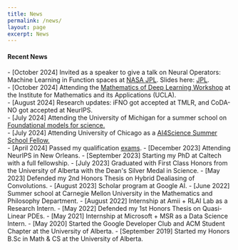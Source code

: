 ```yaml
---
title: News
permalink: /news/
layout: page
excerpt: News
---
```

<h4 class="posts-item-note">Recent News</h4>
- [October 2024] Invited as a speaker to give a talk on Neural Operators: Machine Learning in Function spaces at <a href = "https://ml.jpl.nasa.gov/index.html">NASA JPL</a>. Slides here: <a href="https://www.robertj1.com/assets/pdf/Neural_Operators_jpl.pdf">JPL</a>.<br>
- [October 2024] Attending the <a href = "https://www.ima.umn.edu/2024-2025/W10.25-29.24">Mathematics of Deep Learning Workshop</a> at the Institute for Mathematics and its Applications (UCLA).<br>
- [August 2024] Research updates: iFNO got accepted at TMLR, and CoDA-NO got accepted at NeurIPS.<br>
- [July 2024] Attending the University of Michigan for a summer school on <a href = "https://scifm.ai/summer_school.html">Foundational models for science.</a> <br>
- [July 2024] Attending University of Chicago as a <a href = "https://datascience.uchicago.edu/events/ai-science-summer-school-2024/">AI4Science Summer School Fellow.</a> <br>
- [April 2024] Passed my qualification <a href = "https://x.com/Robertljg/status/1800656342778253395">exams</a>.
- [December 2023] Attending NeurIPS in New Orleans.
- [September 2023] Starting my PhD at Caltech with a full fellowship.
- [July 2023] Graduated with First Class Honors from the University of Alberta with the Dean's Silver Medal in Science.
- [May 2023] Defended my 2nd Honors Thesis on Hybrid Dealiasing of Convolutions.
- [August 2023] Scholar program at Google AI.
- [June 2022] Summer school at Carnegie Mellon University in the Mathematics and Philosophy Department.
- [August 2022] Internship at Amii + RLAI Lab as a Research Intern.
- [May 2022] Defended my 1st Honors Thesis on Quasi-Linear PDEs.
- [May 2021] Internship at Microsoft + MSR as a Data Science Intern.
- [May 2020] Started the Google Developer Club and ACM Student Chapter at the University of Alberta.
- [September 2019] Started my Honors B.Sc in Math & CS at the University of Alberta.
<br>